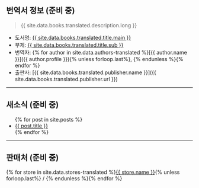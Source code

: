 ## 번역서 정보 (준비 중)

> {{ site.data.books.translated.description.long }}

* 도서명: [{{ site.data.books.translated.title.main }}]()
* 부제: [{{ site.data.books.translated.title.sub }}]()
* 번역자: {% for author in site.data.authors-translated %}[{{ author.name }}]({{ author.profile }}){% unless forloop.last%}, {% endunless %}{% endfor %}
* 출판사: [{{ site.data.books.translated.publisher.name }}]({{ site.data.books.translated.publisher.url }})

***

## 새소식  (준비 중)

<ul>
  {% for post in site.posts %}
    <li>
      <a href="{{ post.url | relative_url }}">{{ post.title }}</a>
    </li>
  {% endfor %}
</ul>

***

## 판매처 (준비 중)

{% for store in site.data.stores-translated %}<a href="{{ store.link }}" target="{{ store.target }}">{{ store.name }}</a>{% unless forloop.last%} / {% endunless %}{% endfor %}